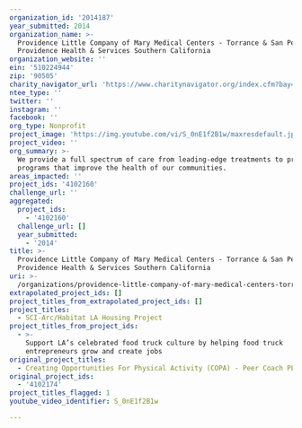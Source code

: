 ```yaml
---
organization_id: '2014187'
year_submitted: 2014
organization_name: >-
  Providence Little Company of Mary Medical Centers - Torrance & San Pedro,
  Providence Health & Services Southern California
organization_website: ''
ein: '510224944'
zip: '90505'
charity_navigator_url: 'https://www.charitynavigator.org/index.cfm?bay=search.profile&ein=510224944'
ntee_type: ''
twitter: ''
instagram: ''
facebook: ''
org_type: Nonprofit
project_image: 'https://img.youtube.com/vi/S_0nE1f2B1w/maxresdefault.jpg'
project_video: ''
org_summary: >-
  We provide a full spectrum of care from leading-edge treatments to prevention
  programs that improve the health of our communities.
areas_impacted: ''
project_ids: '4102160'
challenge_url: ''
aggregated:
  project_ids:
    - '4102160'
  challenge_url: []
  year_submitted:
    - '2014'
title: >-
  Providence Little Company of Mary Medical Centers - Torrance & San Pedro,
  Providence Health & Services Southern California
uri: >-
  /organizations/providence-little-company-of-mary-medical-centers-torrance-san-pedro-providence-health-services-southern-california/
extrapolated_project_ids: []
project_titles_from_extrapolated_project_ids: []
project_titles:
  - SCI-Arc/Habitat LA Housing Project
project_titles_from_project_ids:
  - >-
    Support LA’s celebrated food truck culture by helping food truck
    entrepreneurs grow and create jobs
original_project_titles:
  - Creating Opportunities For Physical Activity (COPA) - Peer Coach PE Program
original_project_ids:
  - '4102174'
project_titles_flagged: 1
youtube_video_identifier: S_0nE1f2B1w

---
```


